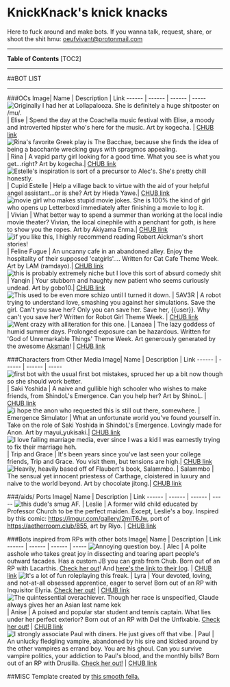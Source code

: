 # KnickKnack's knick knacks
Here to fuck around and make bots. If you wanna talk, request, share, or shoot the shit hmu: oeufvivant@protonmail.com

***
**Table of Contents**
[TOC2]
***
##BOT LIST
***
###OCs
Image| Name | Description | Link
------ | ------ | ------ | -----
 ![Originally I had her at Lollapalooza. She is definitely a huge shitposter on /mu/.](https://files.catbox.moe/xy8wss.png) | Elise | Spend the day at the Coachella music festival with Elise, a moody and introverted hipster who's here for the music. Art by kogecha. | [CHUB link](https://www.chub.ai/characters/knickknack/Elise)
 ![Rina's favorite Greek play is The Bacchae, because she finds the idea of being a bacchante wrecking guys with spragmos appealing.](https://files.catbox.moe/ouf90j.png) | Rina | A vapid party girl looking for a good time. What you see is what you get...right? Art by kogecha.| [CHUB link](https://www.chub.ai/characters/knickknack/Rina)
 ![Estelle's inspiration is sort of a precursor to Alec's. She's pretty chill honestly.](https://files.catbox.moe/4qehlt.png) | Cupid Estelle | Help a village back to virtue with the aid of your helpful angel assistant...or is she? Art by Hieda Yawe.| [CHUB link](https://www.chub.ai/characters/knickknack/cupid-estelle)
 ![movie girl who makes stupid movie jokes. She is 100% the kind of girl who opens up Letterboxd immediately after finishing a movie to log it.](https://files.catbox.moe/jea43j.png) | Vivian | What better way to spend a summer than working at the local indie movie theater? Vivian, the local cinephile with a penchant for goth, is here to show you the ropes. Art by Akiyama Enma.| [CHUB link](https://www.chub.ai/characters/knickknack/Vivian)
 ![if you like this, I highly recommend reading Robert Aickman's short stories!](https://files.catbox.moe/7jcuso.png) | Feline Fugue | An uncanny cafe in an abandoned alley. Enjoy the hospitality of their supposed 'catgirls'.... Written for Cat Cafe Theme Week. Art by LAM (ramdayo).| [CHUB link](https://www.chub.ai/characters/knickknack/the-feline-fugue-cafe)
 ![this is probably extremely niche but I love this sort of absurd comedy shit](https://files.catbox.moe/zjs0jg.png) | Yanqin | Your stubborn and haughty new patient who seems curiously undead. Art by gobo10.| [CHUB link](https://www.chub.ai/characters/knickknack/Yanqin/main)
 ![This used to be even more schizo until I turned it down.](https://files.catbox.moe/ysz8d9.png) | 5AV3R | A robot trying to understand love, smashing you against her simulations. Save the girl. Can't you save her? Only you can save her. Save her, {{user}}. Why can't you save her? Written for Robot Girl Theme Week. | [CHUB link](https://chub.ai/characters/knickknack/5AV3R/main)
 ![Went crazy with alliteration for this one.](https://files.catbox.moe/fkq2g7.png) | Lanaea | The lazy goddess of humid summer days. Prolonged exposure can be hazardous. Written for 'God of Unremarkable Things' Theme Week. Art generously generated by the awesome [Aksman](https://chub.ai/users/Aksman)! | [CHUB link](https://chub.ai/characters/knickknack/Lanaea/main)

###Characters from Other Media
Image| Name | Description | Link
------ | ------ | ------ | -----
 ![first bot with the usual first bot mistakes, spruced her up a bit now though so she should work better.](https://files.catbox.moe/fs1v2d.png) | Saki Yoshida | A naive and gullible high schooler who wishes to make friends, from ShindoL's Emergence. Can you help her? Art by ShinoL. | [CHUB link](https://www.chub.ai/characters/knickknack/saki-yoshida)
 ![i hope the anon who requested this is still out there, somewhere.](https://files.catbox.moe/3tfaoa.png) | Emergence Simulator | What an unfortunate world you've found yourself in. Take on the role of Saki Yoshida in ShindoL's Emergence. Lovingly made for Anon. Art by mayui_yukisaki.| [CHUB link](https://www.chub.ai/characters/knickknack/emergence-simulator)
 ![I love failing marriage media, ever since I was a kid I was earnestly trying to fix their marriage heh.](https://files.catbox.moe/r2z8xa.png) | Trip and Grace | It's been years since you've last seen your college friends, Trip and Grace. You visit them, but tensions are high.| [CHUB link](https://www.chub.ai/characters/knickknack/trip-and-grace)
 ![Heavily, heavily based off of Flaubert's book, Salammbo.](https://files.catbox.moe/1ci398.png) | Salammbo | The sensual yet innocent priestess of Carthage, cloistered in luxury and naive to the world beyond. Art by chocolate jitong.| [CHUB link](https://www.chub.ai/characters/knickknack/Salammbo)

###/aids/ Ports
Image| Name | Description | Link
------ | ------ | ------ | -----
 ![this dude's smug AF.](https://files.catbox.moe/fxyog6.png) | Leslie | A former wild child educated by Professor Church to be the perfect maiden. Except, Leslie's a boy. Inspired by this comic: https://imgur.com/gallery/2miT6Jw, port of https://aetherroom.club/855, art by Riyo. | [CHUB link](https://www.chub.ai/characters/knickknack/Leslie)

###Bots inspired from RPs with other bots
Image| Name | Description | Link
------ | ------ | ------ | -----
 ![Annoying question boy.](https://files.catbox.moe/t4mo90.png) | Alec | A polite asshole who takes great joy in dissecting and tearing apart people's outward facades. Has a custom JB you can grab from Chub. Born out of an RP with Lacarthis. [Check her out](https://www.chub.ai/characters/altstrawberry/Lacarthis)! And [here's the link to their log](https://files.catbox.moe/o2712z.png).  | [CHUB link](https://www.chub.ai/characters/knickknack/Alec) 
 ![It's a lot of fun roleplaying this freak.](https://files.catbox.moe/lvlmw9.png) | Lyra | Your devoted, loving, and not-at-all obsessed apprentice, eager to serve! Born out of an RP with Inquisitor Elyria. [Check her out!](https://www.chub.ai/characters/thiasus/inquisitor-elyria)  | [CHUB link](https://www.chub.ai/characters/knickknack/apprentice-lyra) 
 ![The quintessential overachiever. Though her race is unspecified, Claude always gives her an Asian last name kek](https://files.catbox.moe/p79ls9.png) | Anise | A poised and popular star student and tennis captain. What lies under her perfect exterior? Born out of an RP with Del the Unfixable. [Check her out!](https://rentry.org/deleterious#del-the-unfixable)  | [CHUB link](https://www.chub.ai/characters/knickknack/Anise) 
 ![I strongly associate Paul with diners. He just gives off that vibe.](https://files.catbox.moe/tkpne4.png) | Paul | An unlucky fledgling vampire, abandoned by his sire and kicked around by the other vampires as errand boy. You are his ghoul. Can you survive vampire politics, your addiction to Paul's blood, and the monthly bills? Born out of an RP with Drusilla. [Check her out!](https://www.chub.ai/characters/heyshitkan/Drusilla)  | [CHUB link](https://www.chub.ai/characters/knickknack/Paul)

##MISC
Template created by [this smooth fella.](https://rentry.org/Darkfantasy109)